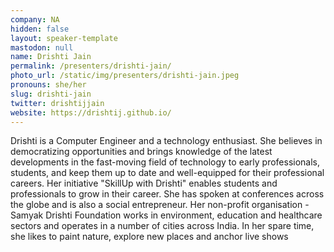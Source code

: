 ```yaml
---
company: NA
hidden: false
layout: speaker-template
mastodon: null
name: Drishti Jain
permalink: /presenters/drishti-jain/
photo_url: /static/img/presenters/drishti-jain.jpeg
pronouns: she/her
slug: drishti-jain
twitter: drishtijjain
website: https://drishtij.github.io/
---
```


Drishti is a Computer Engineer and a technology enthusiast. She believes in democratizing opportunities and brings knowledge of the latest developments in the fast-moving field of technology to early professionals, students, and keep them up to date and well-equipped for their professional careers. Her initiative "SkillUp with Drishti" enables students and professionals to grow in their career.
She has spoken at conferences across the globe and is also a social entrepreneur. Her non-profit organisation - Samyak Drishti Foundation works in environment, education and healthcare sectors and operates in a number of cities across India.
In her spare time, she likes to paint nature, explore new places and anchor live shows
